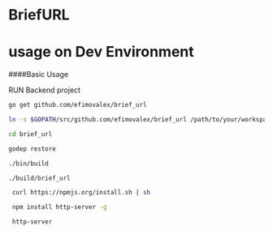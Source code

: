 BriefURL
==========================

usage on Dev Environment
==========================



####Basic Usage

RUN Backend project

```sh
go get github.com/efimovalex/brief_url

ln -s $GOPATH/src/github.com/efimovalex/brief_url /path/to/your/workspace

cd brief_url

godep restore

./bin/build 

./build/brief_url
```

```sh
 curl https://npmjs.org/install.sh | sh

 npm install http-server -g

 http-server
```